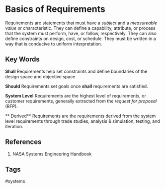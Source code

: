 # Basics of Requirements  

Requirements are statements that must have a *subject* and a *measureable value* or characteristic. They can define a capability, attribute, or process that the system must perform, have, or follow, respectively. They can also define constraints on design, cost, or schedule. They must be written in a way that is conducive to uniform interpretation.


## Key Words
**Shall** Requirements help set constraints and define boundaries of the design space and objective space

**Should** Requirements set goals once **shall** requirements are satisfied.

**System Level** Requirements are the highest level of requirements, or customer requirements, generally extracted from the *request for proposal* (RFP).

** Derived** Requirements are the requirements derived from the system level requirements through trade studies, analysis & simulation, testing, and iteration.

## References
1. NASA Systems Engineering Handbook


## Tags
#systems
